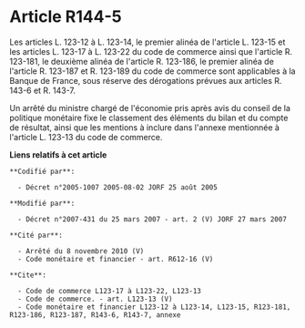 # Article R144-5

Les articles L. 123-12 à L. 123-14, le premier alinéa de l'article L. 123-15 et les articles L. 123-17 à L. 123-22 du code de
commerce ainsi que l'article R. 123-181, le deuxième alinéa de l'article R. 123-186, le premier alinéa de l'article R.
123-187 et R. 123-189 du code de commerce sont applicables à la Banque de France, sous réserve des dérogations prévues aux
articles R. 143-6 et R. 143-7.

Un arrêté du ministre chargé de l'économie pris après avis du conseil de la politique monétaire fixe le classement des
éléments du bilan et du compte de résultat, ainsi que les mentions à inclure dans l'annexe mentionnée à l'article L. 123-13
du code de commerce.

**Liens relatifs à cet article**

	**Codifié par**:

	  - Décret n°2005-1007 2005-08-02 JORF 25 août 2005

	**Modifié par**:

	  - Décret n°2007-431 du 25 mars 2007 - art. 2 (V) JORF 27 mars 2007

	**Cité par**:

	  - Arrêté du 8 novembre 2010 (V)
	  - Code monétaire et financier - art. R612-16 (V)

	**Cite**:

	  - Code de commerce L123-17 à L123-22, L123-13
	  - Code de commerce. - art. L123-13 (V)
	  - Code monétaire et financier L123-12 à L123-14, L123-15, R123-181, R123-186, R123-187, R143-6, R143-7, annexe
